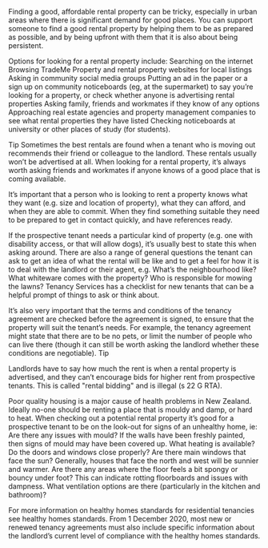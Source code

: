 Finding a good, affordable rental property can be tricky, especially in urban areas where there is significant demand for good places. You can support someone to find a good rental property by helping them to be as prepared as possible, and by being upfront with them that it is also about being persistent.

Options for looking for a rental property include:
Searching on the internet
Browsing TradeMe Property and rental property websites for local listings
Asking in community social media groups
Putting an ad in the paper or a sign up on community noticeboards (eg, at the supermarket) to say you’re looking for a property, or check whether anyone is advertising rental properties
Asking family, friends and workmates if they know of any options
Approaching real estate agencies and property management companies to see what rental properties they have listed
Checking noticeboards at university or other places of study (for students).

Tip
Sometimes the best rentals are found when a tenant who is moving out recommends their friend or colleague to the landlord. These rentals usually won’t be advertised at all. When looking for a rental property, it’s always worth asking friends and workmates if anyone knows of a good place that is coming available.

It’s important that a person who is looking to rent a property knows what they want (e.g. size and location of property), what they can afford, and when they are able to commit. When they find something suitable they need to be prepared to get in contact quickly, and have references ready.

If the prospective tenant needs a particular kind of property (e.g. one with disability access, or that will allow dogs), it’s usually best to state this when asking around. There are also a range of general questions the tenant can ask to get an idea of what the rental will be like and to get a feel for how it is to deal with the landlord or their agent, e.g. What’s the neighbourhood like? What whiteware comes with the property? Who is responsible for mowing the lawns? Tenancy Services has a checklist for new tenants that can be a helpful prompt of things to ask or think about.

It’s also very important that the terms and conditions of the tenancy agreement are checked before the agreement is signed, to ensure that the property will suit the tenant’s needs. For example, the tenancy agreement might state that there are to be no pets, or limit the number of people who can live there (though it can still be worth asking the landlord whether these conditions are negotiable). 
Tip

Landlords have to say how much the rent is when a rental property is advertised, and they can’t encourage bids for higher rent from prospective tenants. This is called "rental bidding" and is illegal (s 22 G RTA).

Poor quality housing is a major cause of health problems in New Zealand. Ideally no-one should be renting a place that is mouldy and damp, or hard to heat. When checking out a potential rental property it’s good for a prospective tenant to be on the look-out for signs of an unhealthy home, ie:
Are there any issues with mould? If the walls have been freshly painted, then signs of mould may have been covered up.
What heating is available?
Do the doors and windows close properly?
Are there main windows that face the sun? Generally, houses that face the north and west will be sunnier and warmer.
Are there any areas where the floor feels a bit spongy or bouncy under foot? This can indicate rotting floorboards and issues with dampness.
What ventilation options are there (particularly in the kitchen and bathroom)?

For more information on healthy homes standards for residential tenancies see healthy homes standards.
From 1 December 2020, most new or renewed tenancy agreements must also include specific information about the landlord’s current level of compliance with the healthy homes standards.